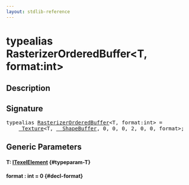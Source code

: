 ```yaml
---
layout: stdlib-reference
---
```


# typealias RasterizerOrderedBuffer\<T, format:int\>

## Description



## Signature

<pre>
<span class='code_keyword'>typealias</span> <a href="/stdlib-reference/types/rasterizerorderedbuffer-0ah" class="code_type">RasterizerOrderedBuffer</a>&lt;T, format:<span class="code_keyword">int</span>&gt; = 
    <a href="/stdlib-reference/types/0texture-01/index" class="code_type">_Texture</a>&lt;T, <a href="/stdlib-reference/types/0_shapebuffer-027/index" class="code_type">__ShapeBuffer</a>, 0, 0, 0, 2, 0, 0, format&gt;;
</pre>

## Generic Parameters

#### T: [ITexelElement](/stdlib-reference/interfaces/itexelelement-016/index) {#typeparam-T}
#### format  : int = 0 {#decl-format}

